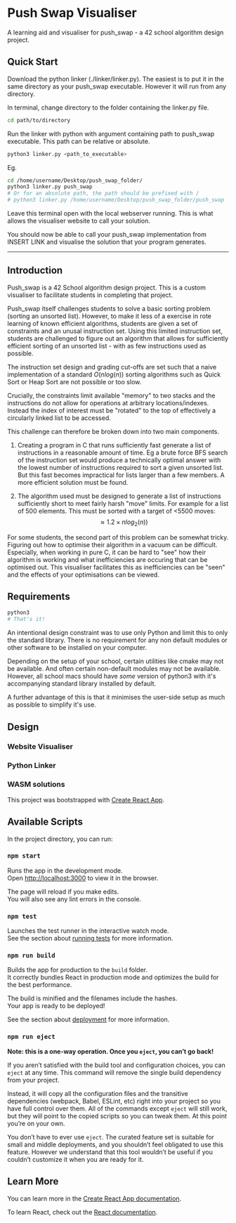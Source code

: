 # Push Swap Visualiser

A learning aid and visualiser for push_swap - a 42 school algorithm design project.

## Quick Start

Download the python linker (./linker/linker.py). The easiest is to put it in the same directory as your push_swap executable. However it will run from any directory.

In terminal, change directory to the folder containing the linker.py file.

```bash
cd path/to/directory
```

Run the linker with python with argument containing path to push_swap executable. This path can be relative or absolute.

```bash
python3 linker.py <path_to_executable>
```

Eg.
```bash
cd /home/username/Desktop/push_swap_folder/
python3 linker.py push_swap
# Or for an absolute path, the path should be prefixed with /
# python3 linker.py /home/username/Desktop/push_swap_folder/push_swap
```

Leave this terminal open with the local webserver running. This is what allows the visualiser website to call your solution.

You should now be able to call your push_swap implementation from INSERT LINK and visualise the solution that your program generates.
___

## Introduction

Push_swap is a 42 School algorithm design project. This is a custom visualiser to facilitate students in completing that project.

Push_swap itself challenges students to solve a basic sorting problem (sorting an unsorted list). However, to make it less of a exercise in rote learning of known efficient algorithms, students are given a set of constraints and an unusal instruction set. Using this limited instruction set, students are challenged to figure out an algorithm that allows for sufficiently efficient sorting of an unsorted list - with as few instructions used as possible.

The instruction set design and grading cut-offs are set such that a naive implementation of a standard $O(n log(n))$ sorting algorithms such as Quick Sort or Heap Sort are not possible or too slow.

Crucially, the constraints limit available "memory" to two stacks and the instructions do not allow for operations at arbitrary locations/indexes. Instead the index of interest must be "rotated" to the top of effectively a circularly linked list to be accessed.

This challenge can therefore be broken down into two main components.
1. Creating a program in C that runs sufficiently fast generate a list of instructions in a reasonable amount of time. Eg a brute force BFS search of the instruction set would produce a technically optimal answer with the lowest number of instructions required to sort a given unsorted list. But this fast becomes impractical for lists larger than a few members. A more efficient solution must be found.

2. The algorithm used must be designed to generate a list of instructions sufficiently short to meet fairly harsh "move" limits. For example for a list of 500 elements. This must be sorted with a target of <5500 moves:
$$\approx 1.2 \times n log_2(n))$$

For some students, the second part of this problem can be somewhat tricky. Figuring out how to optimise their algorithm in a vacuum can be difficult. Especially, when working in pure C, it can be hard to "see" how their algorithm is working and what inefficiencies are occuring that can be optimised out. This visualiser facilitates this as inefficiencies can be "seen" and the effects of your optimisations can be viewed.

## Requirements

```bash
python3
# That's it!
```
An intentional design constraint was to use only Python and limit this to only the standard library. There is no requirement for any non default modules or other software to be installed on your computer.

Depending on the setup of your school, certain utilities like cmake may not be available. And often certain non-default modules may not be available. However, all school macs should have *some* version of python3 with it's accompanying standard library installed by default.

A further advantage of this is that it minimises the user-side setup as much as possible to simplify it's use.

## Design

### Website Visualiser

### Python Linker

### WASM solutions


This project was bootstrapped with [Create React App](https://github.com/facebook/create-react-app).

## Available Scripts

In the project directory, you can run:

### `npm start`

Runs the app in the development mode.\
Open [http://localhost:3000](http://localhost:3000) to view it in the browser.

The page will reload if you make edits.\
You will also see any lint errors in the console.

### `npm test`

Launches the test runner in the interactive watch mode.\
See the section about [running tests](https://facebook.github.io/create-react-app/docs/running-tests) for more information.

### `npm run build`

Builds the app for production to the `build` folder.\
It correctly bundles React in production mode and optimizes the build for the best performance.

The build is minified and the filenames include the hashes.\
Your app is ready to be deployed!

See the section about [deployment](https://facebook.github.io/create-react-app/docs/deployment) for more information.

### `npm run eject`

**Note: this is a one-way operation. Once you `eject`, you can’t go back!**

If you aren’t satisfied with the build tool and configuration choices, you can `eject` at any time. This command will remove the single build dependency from your project.

Instead, it will copy all the configuration files and the transitive dependencies (webpack, Babel, ESLint, etc) right into your project so you have full control over them. All of the commands except `eject` will still work, but they will point to the copied scripts so you can tweak them. At this point you’re on your own.

You don’t have to ever use `eject`. The curated feature set is suitable for small and middle deployments, and you shouldn’t feel obligated to use this feature. However we understand that this tool wouldn’t be useful if you couldn’t customize it when you are ready for it.

## Learn More

You can learn more in the [Create React App documentation](https://facebook.github.io/create-react-app/docs/getting-started).

To learn React, check out the [React documentation](https://reactjs.org/).
